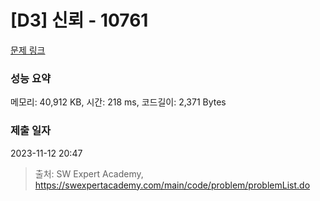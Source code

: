 # [D3] 신뢰 - 10761 

[문제 링크](https://swexpertacademy.com/main/code/problem/problemDetail.do?contestProbId=AXSVc1TqEAYDFAQT) 

### 성능 요약

메모리: 40,912 KB, 시간: 218 ms, 코드길이: 2,371 Bytes

### 제출 일자

2023-11-12 20:47



> 출처: SW Expert Academy, https://swexpertacademy.com/main/code/problem/problemList.do